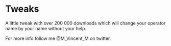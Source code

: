 Tweaks
======

A little tweak with over 200 000 downloads which will change your operator name by your name without your help.

For more info follow me @M_Vincent_M on twitter.

